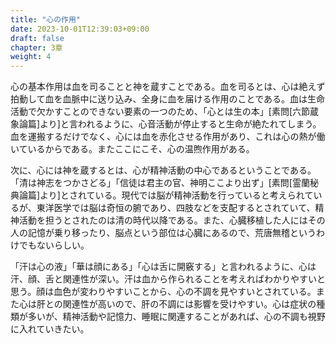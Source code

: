 ```yaml
---
title: "心の作用"
date: 2023-10-01T12:39:03+09:00
draft: false
chapter: 3章
weight: 4
---
```



心の基本作用は血を司ることと神を蔵すことである。血を司るとは、心は絶えず拍動して血を血脈中に送り込み、全身に血を届ける作用のことである。血は生命活動で欠かすことのできない要素の一つのため、「心とは生の本」[素問[六節蔵象論篇]より]と言われるように、心音活動が停止すると生命が絶たれてしまう。血を運搬するだけでなく、心には血を赤化させる作用があり、これは心の熱が働いているからである。またここにこそ、心の温煦作用がある。

次に、心には神を蔵するとは、心が精神活動の中心であるということである。「清は神志をつかさどる」「信徒は君主の官、神明ここより出ず」[素問[霊蘭秘典論篇]より]とされている。現代では脳が精神活動を行っていると考えられているが、東洋医学では脳は奇恒の腑であり、四肢などを支配するとされていて、精神活動を担うとされたのは清の時代以降である。また、心臓移植した人にはその人の記憶が乗り移ったり、脳点という部位は心臓にあるので、荒唐無稽というわけでもないらしい。

「汗は心の液」「華は顔にある」「心は舌に開竅する」と言われるように、心は汗、顔、舌と関連性が深い。汗は血から作られることを考えればわかりやすいと思う。顔は血色が変わりやすいことから、心の不調を見やすいとされている。また心は肝との関連性が高いので、肝の不調には影響を受けやすい。心は症状の種類が多いが、精神活動や記憶力、睡眠に関連することがあれば、心の不調も視野に入れていきたい。
